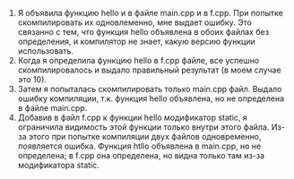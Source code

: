 1. Я объявила функцию hello и в файле main.cpp и в f.cpp. При попытке скомпилировать их одновлеменно, мне выдает ошибку. Это связанно с тем, что функция hello объявлена в обоих файлах без определения, и компилятор не знает, какую версию функции использовать. 
2. Когда я определила функцию hello в f.cpp файле, все успешно скомпилировалось и выдало правильный результат (в моем случае это 10).
3. Затем я попыталась скомпилировать только main.cpp файл. Выдало ошибку компиляции, т.к. функция hello объявлена, но не определена в файле main.cpp.
4. Добавив в файл f.cpp к функции hello модификатор static, я ограничила видимость этой функции только внутри этого файла. Из-за этого при попытке компиляции двух файлов одновременно, появляется ошибка. Функция htllo объявлена в main.cpp, но не определена; в f.cpp она определена, но видна только там из-за модификатора static. 

